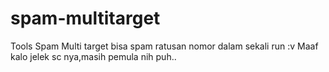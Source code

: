 # spam-multitarget

Tools Spam Multi target bisa spam ratusan nomor dalam sekali run :v 
Maaf kalo jelek sc nya,masih pemula nih puh..
